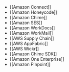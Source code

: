 - [[Amazon Connect]]
- [[Amazon Honeycode]]
- [[Amazon Chime]]
- [[Amazon SES]]
- [[Amazon WorkDocs]]
- [[Amazon WorkMail]]
- [[AWS Supply Chain]]
- [[AWS AppFabric]]
- [[AWS Wickr]]
- [[Amazon Chime SDK]]
- [[Amazon One Enterprise]]
- [[Amazon Pinpoint]]
